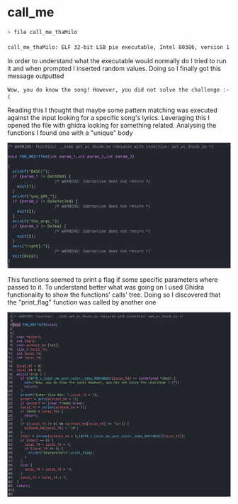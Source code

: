 # call_me

```bash
> file call_me_thaMilo
 
call_me_thaMilo: ELF 32-bit LSB pie executable, Intel 80386, version 1 (SYSV), dynamically linked, interpreter /lib/ld-linux.so.2, BuildID[sha1]=db2355e65f8ec0cdc5cdcfc5d4df617518c8a9f6, for GNU/Linux 3.2.0, stripped
```

In order to understand what the executable would normally do I tried to run it and when prompted I inserted random values.
Doing so I finally got this message outputted

```
Wow, you do know the song! However, you did not solve the challenge :-(
```

Reading this I thought that maybe some pattern matching was executed against the input looking for a specific song's lyrics. Leveraging this I opened the file with ghidra looking for something related.
Analysing the functions I found one with a "unique" body

![](./imgs/call_me_flag1.png)

This functions seemed to print a flag if some specific parameters where passed to it. To understand better what was going on I used Ghidra functionality to show the functions' calls' tree.
Doing so I discovered that the "print_flag" function was called by another one

![](./imgs/call_me_flag_function_caller.png)
